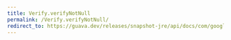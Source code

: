 ```yaml
---
title: Verify.verifyNotNull
permalink: /Verify.verifyNotNull/
redirect_to: https://guava.dev/releases/snapshot-jre/api/docs/com/google/common/base/Verify.html#verifyNotNull-T-
---
```

